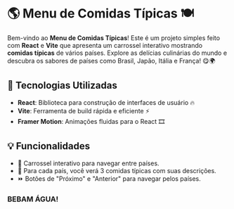 # 🌎 **Menu de Comidas Típicas** 🍽️

Bem-vindo ao **Menu de Comidas Típicas**! Este é um projeto simples feito com **React** e **Vite** que apresenta um carrossel interativo mostrando **comidas típicas** de vários países. Explore as delícias culinárias do mundo e descubra os sabores de países como Brasil, Japão, Itália e França! 😋🌍

## 🚀 Tecnologias Utilizadas

- **React**: Biblioteca para construção de interfaces de usuário 🔥
- **Vite**: Ferramenta de build rápida e eficiente ⚡
- **Framer Motion**: Animações fluidas para o React 🎞️ 

## 💡 Funcionalidades

- 🥳 Carrossel interativo para navegar entre países.
- 🌮 Para cada país, você verá 3 comidas típicas com suas descrições.
- ⏩ Botões de "Próximo" e "Anterior" para navegar pelos países.

### BEBAM ÁGUA!
